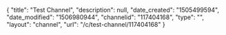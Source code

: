 {
    "title": "Test Channel",
    "description": null,
    "date_created": "1505499594",
    "date_modified": "1506980944",
    "channelid": "117404168",
    "type": "",
    "layout": "channel",
    "url": "\/c\/test-channel\/117404168"
}